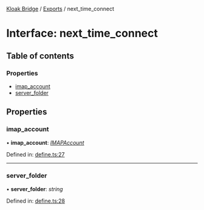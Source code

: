 [Kloak Bridge](../README.md) / [Exports](../modules.md) / next_time_connect

# Interface: next\_time\_connect

## Table of contents

### Properties

- [imap\_account](next_time_connect.md#imap_account)
- [server\_folder](next_time_connect.md#server_folder)

## Properties

### imap\_account

• **imap\_account**: [*IMAPAccount*](imapaccount.md)

Defined in: [define.ts:27](https://github.com/CoNET-project/kloak-bridge/blob/fcc364f/src/define.ts#L27)

___

### server\_folder

• **server\_folder**: *string*

Defined in: [define.ts:28](https://github.com/CoNET-project/kloak-bridge/blob/fcc364f/src/define.ts#L28)
